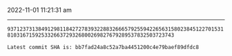 2022-11-01 11:21:31 am

---

`9371237313849129811842727839322883266657925594226563158023845122701531810316715925332663729326800269827679289537832503723743`

`Latest commit SHA is: bb7fad24a8c52a7ba4451200c4e79baef89dfdc8 `
